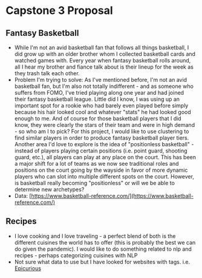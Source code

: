 # Capstone 3 Proposal 

## Fantasy Basketball 
* While I'm not an avid basketball fan that follows all things basketball, I did grow up with an older brother whom I collected basketball cards and watched games with. Every year when fantasy basketball rolls around, all I hear my brother and fiance talk about is their lineup for the week as they trash talk each other. 
* Problem I'm trying to solve: As I've mentioned before, I'm not an avid basketball fan, but I'm also not totally indifferent - and as someone who suffers from FOMO, I've tried playing along one year and had joined their fantasy basketball league. Little did I know, I was using up an important spot for a rookie who had barely even played before simply because his hair looked cool and whatever "stats" he had looked good enough to me. And of course for those basketball players that I did know, they were clearly the stars of their team and were in high demand - so who am I to pick? For this project, I would like to use clustering to find similar players in order to produce fantasy basketball player tiers. Another area I'd love to explore is the idea of "positionless basketball" - instead of players playing certain positions (i.e. point guard, shooting guard, etc.), all players can play at any place on the court. This has been a major shift for a lot of teams as we now see traditional roles and positions on the court going by the wayside in favor of more dynamic players who can slot into multiple different spots on the court. However, is basketball really becoming "positionless" or will we be able to determine new archetypes? 
* Data: [https://www.basketball-reference.com/](https://www.basketball-reference.com/)

## Recipes
* I love cooking and I love traveling - a perfect blend of both is the different cuisines the world has to offer (this is probably the best we can do given the pandemic). I would like to do something related to nlp and recipes - perhaps categorizing cuisines with NLP
* Not sure what data to use but I have looked for websites with tags. i.e. [Epicurious](https://www.epicurious.com/recipes/food/views/grilled-carrots-with-cumin-serrano-yogurt)